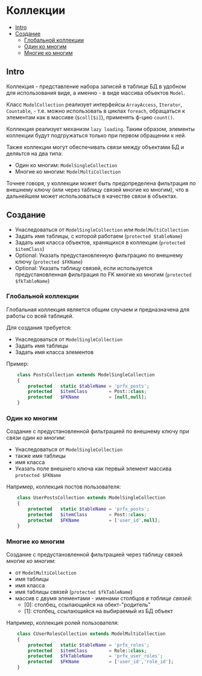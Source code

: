 Коллекции
=========

- [Intro](#Intro)
- [Создание](#Создание)
  - [Глобальной коллекции](#Глобальной-коллекции)
  - [Один ко многим](#Один-ко-многим)
  - [Многие ко многим](#Многие-ко-многим)


Intro
-----

Коллекция - представление набора записей в таблице БД в удобном для использования виде,
а именно - в виде массива объектов `Model`.

Класс `ModelCollection` реализует интерфейсы `ArrayAccess`, `Iterator`, `Countable`, -
т.е. можно использовать в циклах `foreach`, обращаться к элементам как в массиве (`$coll[$i]`),
применять ф-цию `count()`.

Коллекция реализует механизм `lazy loading`. Таким образом, элементы коллекции будут подгружаться только при
первом обращении к ней.

Также коллекции могут обеспечивать связи между объектами БД и деляьтся на два типа:
- Один ко многим: `ModelSingleCollection`
- Многие ко многим: `ModelMultiCollection`

Точнее говоря, у коллекции может быть предопределена фильтрация по внешнему ключу
(или через таблицу связей многие ко многим),
что в дальнейшем может использоваться в качестве связи в объектах.



Создание
--------

- Унаследоваться от `ModelSingleCollection` или `ModelMultiCollection`
- Задать имя таблицы, с которой работаем (`protected $tableName`)
- Задать имя класса объектов, хранящихся в коллекции (`protected $itemClass`)
- Optional: Указать предустановленную фильтрацию по внешнему ключу (`protected $FKName`)
- Optional: Указать таблицу связей, если используется предустановленная фильтрация по FK многие ко многим (`protected $fkTableName`)


### Глобальной коллекции

Глобальная коллекция является общим случаем и предназначена для работы со всей таблицей.

Для создания требуется:
- Унаследоваться от `ModelSingleCollection`
- Задать имя таблицы
- Задать имя класса элементов

Пример:
```php
	class PostsCollection extends ModelSingleCollection
	{
		protected	static $tableName = 'prfx_posts';
		protected	$itemClass        = Post::class;
		protected	$FKName           = [null,null];
	}
```

### Один ко многим

Создание с предустановленной фильтрацией по внешнему ключу при связи *один ко многим*:
- Унаследоваться от `ModelSingleCollection`
- также имя таблицы
- имя класса
- Указать поле внешнего ключа как первый элемент массива `protected $FKName`


Например, коллекция постов пользователя:
```php
	class UserPostsCollection extends ModelSingleCollection
	{
		protected	static $tableName = 'prfx_posts';
		protected	$itemClass        = Post::class;
		protected	$FKName           = ['user_id',null];
	}
```

### Многие ко многим

Создание с предустановленной фильтрацией через таблицу связей *многие ко многим*:
- от `ModelMultiCollection`
- имя таблицы
- имя класса
- имя таблицы связей (`protected $fkTableName`)
- массив с двумя элементами - именами столбцов *в таблице связей*:
  - [0]: столбец, ссылающийся на обект-"родитель"
  - [1]: столбец, ссылающийся на выбираемый из БД объект

Например, коллекция ролей пользователя:
```php
	class CUserRolesCollection extends ModelMultiCollection
	{
		protected	static $tableName = 'prfx_roles';
		protected	$itemClass        = Role::class;
		protected	$fkTableName      = 'prfx_user_roles';
		protected	$FKName           = ['user_id','role_id'];
	}
```
